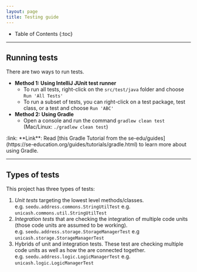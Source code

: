 ```yaml
---
layout: page
title: Testing guide
---
```


* Table of Contents
{:toc}

--------------------------------------------------------------------------------------------------------------------

## Running tests

There are two ways to run tests.

* **Method 1: Using IntelliJ JUnit test runner**
  * To run all tests, right-click on the `src/test/java` folder and choose `Run 'All Tests'`
  * To run a subset of tests, you can right-click on a test package,
    test class, or a test and choose `Run 'ABC'`
* **Method 2: Using Gradle**
  * Open a console and run the command `gradlew clean test` (Mac/Linux: `./gradlew clean test`)

<div markdown="span" class="alert alert-secondary">:link: **Link**: Read [this Gradle Tutorial from the se-edu/guides](https://se-education.org/guides/tutorials/gradle.html) to learn more about using Gradle.
</div>

--------------------------------------------------------------------------------------------------------------------

## Types of tests

This project has three types of tests:

1. *Unit tests* targeting the lowest level methods/classes.<br>
   e.g. `seedu.address.commons.StringUtilTest`
   e.g. `unicash.commons.util.StringUtilTest`
2. *Integration tests* that are checking the integration of multiple code units (those code units are assumed to be working).<br>
   e.g. `seedu.address.storage.StorageManagerTest` 
   e.g  `unicash.storage.StorageManagerTest`
3. Hybrids of unit and integration tests. These test are checking multiple code units as well as how the are connected together.<br>
   e.g. `seedu.address.logic.LogicManagerTest`
   e.g. `unicash.logic.LogicManagerTest`
